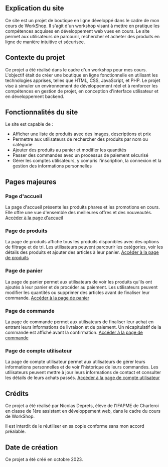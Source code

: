 ## Explication du site
Ce site est un projet de boutique en ligne développé dans le cadre de mon cours de WorkShop. Il s'agit d'un workshop visant à mettre en pratique les compétences acquises en développement web vues en cours. Le site permet aux utilisateurs de parcourir, rechercher et acheter des produits en ligne de manière intuitive et sécurisée.

## Contexte du projet
Ce projet a été réalisé dans le cadre d'un workshop pour mes cours. L'objectif était de créer une boutique en ligne fonctionnelle en utilisant les technologies apprises, telles que HTML, CSS, JavaScript, et PHP. Le projet vise à simuler un environnement de développement réel et à renforcer les compétences en gestion de projet, en conception d'interface utilisateur et en développement backend.

## Fonctionnalités du site
Le site est capable de :
- Afficher une liste de produits avec des images, descriptions et prix
- Permettre aux utilisateurs de rechercher des produits par nom ou catégorie
- Ajouter des produits au panier et modifier les quantités
- Passer des commandes avec un processus de paiement sécurisé
- Gérer les comptes utilisateurs, y compris l'inscription, la connexion et la gestion des informations personnelles

## Pages majeures
### Page d'accueil
La page d'accueil présente les produits phares et les promotions en cours. Elle offre une vue d'ensemble des meilleures offres et des nouveautés.
[Accéder à la page d'accueil](./index.php)

### Page de produits
La page de produits affiche tous les produits disponibles avec des options de filtrage et de tri. Les utilisateurs peuvent parcourir les catégories, voir les détails des produits et ajouter des articles à leur panier.
[Accéder à la page de produits](./products.php)

### Page de panier
La page de panier permet aux utilisateurs de voir les produits qu'ils ont ajoutés à leur panier et de procéder au paiement. Les utilisateurs peuvent modifier les quantités ou supprimer des articles avant de finaliser leur commande.
[Accéder à la page de panier](./cart.php)

### Page de commande
La page de commande permet aux utilisateurs de finaliser leur achat en entrant leurs informations de livraison et de paiement. Un récapitulatif de la commande est affiché avant la confirmation.
[Accéder à la page de commande](./checkout.php)

### Page de compte utilisateur
La page de compte utilisateur permet aux utilisateurs de gérer leurs informations personnelles et de voir l'historique de leurs commandes. Les utilisateurs peuvent mettre à jour leurs informations de contact et consulter les détails de leurs achats passés.
[Accéder à la page de compte utilisateur](./account.php)

## Crédits
Ce projet a été réalisé par Nicolas Deprets, élève de l'IFAPME de Charleroi en classe de 1ère assistant en développement web, dans le cadre du cours de WorkShop.

Il est interdit de le réutiliser en sa copie conforme sans mon accord préalable.

## Date de création
Ce projet a été créé en octobre 2023.